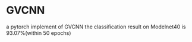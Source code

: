 # GVCNN
a pytorch implement of GVCNN
the classification result on Modelnet40 is 93.07%(within 50 epochs)
